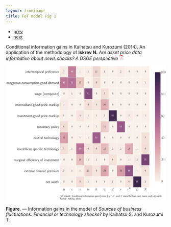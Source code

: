 ```yaml
---
layout: frontpage
title: FoT model Fig 1
---
```


<div class="navbar">
  <div class="navbar-inner">
      <ul class="nav">
          <li><a href="SW_fig1.html">prev</a></li>
          <li><a href="iskrev2017_fig1.html">next</a></li>
      </ul>
  </div>
</div>


Conditional information gains in Kaihatsu and Kurozumi (2014). An application of the methodology of **Iskrev N.** *Are asset price data informative about news shocks? A DSGE perspective*
[![pdf](../icons16/pdf-icon.png)](../assets/papers/Asset-news.pdf)

[![Information gains](../../assets/bigpublpics/FoT-Innovations.png)](../../assets/biggerpics/FoT-Innovations-BIG.png)

**Figure**. &mdash; Information gains in the model of *Sources of business fluctuations: Financial or technology shocks?* by Kaihatsu S. and Kurozumi T.
